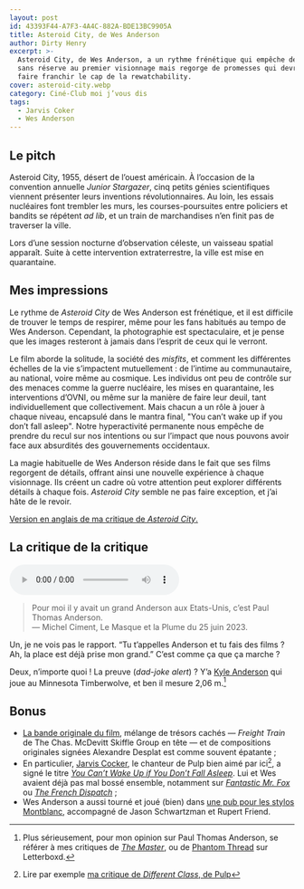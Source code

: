 ```yaml
---
layout: post
id: 43393F44-A7F3-4A4C-882A-BDE13BC9905A
title: Asteroid City, de Wes Anderson
author: Dirty Henry
excerpt: >-
  Asteroid City, de Wes Anderson, a un rythme frénétique qui empêche de l’aimer
  sans réserve au premier visionnage mais regorge de promesses qui devraient lui
  faire franchir le cap de la rewatchability.
cover: asteroid-city.webp
category: Ciné-Club moi j’vous dis
tags:
  - Jarvis Coker
  - Wes Anderson
---
```


## Le pitch

Asteroid City, 1955, désert de l’ouest américain. À l’occasion de la convention
annuelle _Junior Stargazer_, cinq petits génies scientifiques viennent présenter
leurs inventions révolutionnaires. Au loin, les essais nucléaires font trembler
les murs, les courses-poursuites entre policiers et bandits se répétent _ad
lib_, et un train de marchandises n’en finit pas de traverser la ville.

Lors d’une session nocturne d’observation céleste, un vaisseau spatial apparaît.
Suite à cette intervention extraterrestre, la ville est mise en quarantaine.

## Mes impressions

Le rythme de _Asteroid City_ de Wes Anderson est frénétique, et il est difficile
de trouver le temps de respirer, même pour les fans habitués au tempo de Wes
Anderson. Cependant, la photographie est spectaculaire, et je pense que les
images resteront à jamais dans l’esprit de ceux qui le verront.

Le film aborde la solitude, la société des _misfits_, et comment les différentes
échelles de la vie s’impactent mutuellement : de l’intime au communautaire, au
national, voire même au cosmique. Les individus ont peu de contrôle sur des
menaces comme la guerre nucléaire, les mises en quarantaine, les interventions
d’OVNI, ou même sur la manière de faire leur deuil, tant individuellement que
collectivement. Mais chacun a un rôle à jouer à chaque niveau, encapsulé dans le
mantra final, "You can’t wake up if you don’t fall asleep". Notre hyperactivité
permanente nous empêche de prendre du recul sur nos intentions ou sur l’impact
que nous pouvons avoir face aux absurdités des gouvernements occidentaux.

La magie habituelle de Wes Anderson réside dans le fait que ses films regorgent
de détails, offrant ainsi une nouvelle expérience à chaque visionnage. Ils
créent un cadre où votre attention peut explorer différents détails à chaque
fois. _Asteroid City_ semble ne pas faire exception, et j’ai hâte de le revoir.

[Version en anglais de ma critique de _Asteroid City_.][1]

## La critique de la critique

<audio controls>
  <source src="/assets/audio/masque-plume-asteroid-city.mp3" type="audio/mpeg">
  Your browser does not support the audio element.
</audio>

> Pour moi il y avait un grand Anderson aux Etats-Unis, c’est Paul Thomas
> Anderson.  
> — Michel Ciment, Le Masque et la Plume du 25 juin 2023.

Un, je ne vois pas le rapport. “Tu t’appelles Anderson et tu fais des films ?
Ah, la place est déjà prise mon grand.” C’est comme ça que ça marche ?

Deux, n’importe quoi ! La preuve (_dad-joke alert_) ? Y’a [Kyle Anderson][2] qui
joue au Minnesota Timberwolve, et ben il mesure 2,06 m.[^1]

## Bonus

- [La bande originale du film][11], mélange de trésors cachés — _Freight Train_
  de The Chas. McDevitt Skiffle Group en tête — et de compositions originales
  signées Alexandre Desplat est comme souvent épatante ;
- En particulier, [Jarvis Cocker][8], le chanteur de Pulp bien aimé par ici[^2],
  a signé le titre [_You Can’t Wake Up if You Don’t Fall Asleep_][4]. Lui et Wes
  avaient déjà pas mal bossé ensemble, notamment sur [_Fantastic Mr. Fox_][5] ou
  [_The French Dispatch_][6] ;
- Wes Anderson a aussi tourné et joué (bien) dans [une pub pour les stylos
  Montblanc][9], accompagné de Jason Schwartzman et Rupert Friend.

[^1]:
    Plus sérieusement, pour mon opinion sur Paul Thomas Anderson, se référer à
    mes critiques de [_The Master_][3], ou de [Phantom Thread][10] sur
    Letterboxd.

[^2]: Lire par exemple [ma critique de _Different Class_, de Pulp][7]

[1]: https://letterboxd.com/dirtyhenry/film/asteroid-city/
[2]: https://www.basketball-reference.com/players/a/anderky01.html
[3]: https://letterboxd.com/dirtyhenry/film/the-master-2012/
[4]:
  https://song.link/fr/i/1696598567
  "You Can’t Wake Up if You Don’t Fall Asleep, de Jarvis Cocker"
[5]: https://www.themoviedb.org/movie/10315-fantastic-mr-fox
[6]: https://www.themoviedb.org/movie/542178-the-french-dispatch
[7]: https://www.deadrooster.org/pulp-different-class/
[8]: https://www.deadrooster.org/tag/jarvis-cocker/
[9]: https://www.youtube.com/watch?v=tUSRyAha37w
[10]: https://letterboxd.com/dirtyhenry/film/phantom-thread/
[11]: https://album.link/s/6W1bQY4CYdHov4UiXdJKZJ
